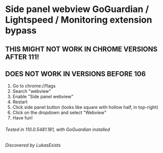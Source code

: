 # Side panel webview GoGuardian / Lightspeed / Monitoring extension bypass 
## THIS MIGHT NOT WORK IN CHROME VERSIONS AFTER 111! 
## DOES NOT WORK IN VERSIONS BEFORE 106

1. Go to chrome://flags
2. Search "webview"
3. Enable "Side panel webview"
4. Restart
5. Click side panel button (looks like square with hollow half, in top-right)
6. Click on the dropdown and select "Webview"
7. Have fun!

###### Tested in 110.0.5481.181, with GoGuardian installed
###### Discovered by LukasExists

